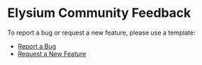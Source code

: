 # Elysium Community Feedback
To report a bug or request a new feature, please use a template:
- [Report a Bug](https://github.com/Elysium-VR/Community-Feedback/issues/new?assignees=WallTack&type=Bug&template=bug_report.yml)
- [Request a New Feature](https://github.com/Elysium-VR/Community-Feedback/issues/new?assignees=WallTack&type=Feature&template=feature_request.yml)
